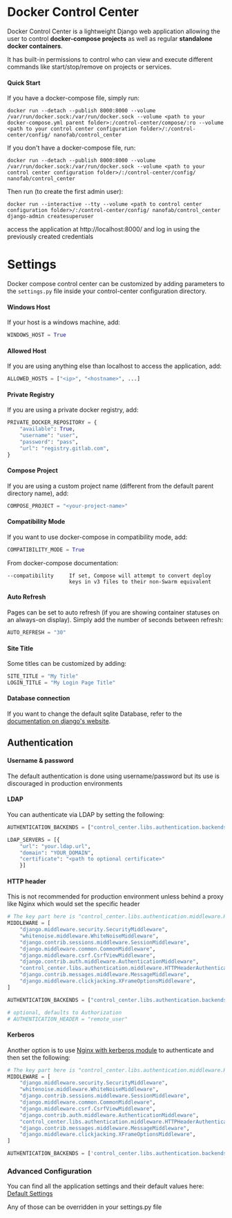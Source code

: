 # Docker Control Center

Docker Control Center is a lightweight Django web application allowing the user to control **docker-compose projects** as well as regular **standalone docker containers**.

It has built-in permissions to control who can view and execute different commands like start/stop/remove on projects or services.

#### Quick Start

If you have a docker-compose file, simply run:
```
docker run --detach --publish 8000:8000 --volume /var/run/docker.sock:/var/run/docker.sock --volume <path to your docker-compose.yml parent folder>:/control-center/compose/:ro --volume <path to your control center configuration folder>/:/control-center/config/ nanofab/control_center
```

If you don't have a docker-compose file, run:
```
docker run --detach --publish 8000:8000 --volume /var/run/docker.sock:/var/run/docker.sock --volume <path to your control center configuration folder>/:/control-center/config/ nanofab/control_center
```

Then run (to create the first admin user):

```
docker run --interactive --tty --volume <path to control center configuration folder>/:/control-center/config/ nanofab/control_center django-admin createsuperuser
```

access the application at http://localhost:8000/ and log in using the previously created credentials

# Settings
Docker compose control center can be customized by adding parameters to the `settings.py` file inside your control-center configuration directory.

#### Windows Host
If your host is a windows machine, add:
```python
WINDOWS_HOST = True
```

#### Allowed Host
If you are using anything else than localhost to access the application, add:
```python
ALLOWED_HOSTS = ["<ip>", "<hostname>", ...]
```

#### Private Registry
If you are using a private docker registry, add:
```python
PRIVATE_DOCKER_REPOSITORY = {
    "available": True,
    "username": "user",
    "password": "pass",
    "url": "registry.gitlab.com",
}
``` 

#### Compose Project
If you are using a custom project name (different from the default parent directory name), add:
```python
COMPOSE_PROJECT = "<your-project-name>"
```

#### Compatibility Mode
If you want to use docker-compose in compatibility mode, add:
```python
COMPATIBILITY_MODE = True
```

From docker-compose documentation:
```
--compatibility     If set, Compose will attempt to convert deploy
                    keys in v3 files to their non-Swarm equivalent
```

#### Auto Refresh
Pages can be set to auto refresh (if you are showing container statuses on an always-on display).
Simply add the number of seconds between refresh:
```python
AUTO_REFRESH = "30"
```


#### Site Title
Some titles can be customized by adding:
```python
SITE_TITLE = "My Title"
LOGIN_TITLE = "My Login Page Title"
```

#### Database connection
If you want to change the default sqlite Database, refer to the [documentation on django's website](https://docs.djangoproject.com/en/2.1/ref/databases/).

## Authentication

#### Username & password
The default authentication is done using username/password but its use is discouraged in production environments


#### LDAP
You can authenticate via LDAP by setting the following:
```python
AUTHENTICATION_BACKENDS = ["control_center.libs.authentication.backends.LDAPAuthenticationBackend"]

LDAP_SERVERS = [{
    "url": "your.ldap.url",
    "domain": "YOUR_DOMAIN", 
    "certificate": "<path to optional certificate>"
    }]
```

#### HTTP header
This is not recommended for production environment unless behind a proxy like Nginx which would set the specific header

```python
# The key part here is "control_center.libs.authentication.middleware.HTTPHeaderAuthenticationMiddleware"
MIDDLEWARE = [
    "django.middleware.security.SecurityMiddleware",
    "whitenoise.middleware.WhiteNoiseMiddleware",
    "django.contrib.sessions.middleware.SessionMiddleware",
    "django.middleware.common.CommonMiddleware",
    "django.middleware.csrf.CsrfViewMiddleware",
    "django.contrib.auth.middleware.AuthenticationMiddleware",
    "control_center.libs.authentication.middleware.HTTPHeaderAuthenticationMiddleware",
    "django.contrib.messages.middleware.MessageMiddleware",
    "django.middleware.clickjacking.XFrameOptionsMiddleware",
]

AUTHENTICATION_BACKENDS = ["control_center.libs.authentication.backends.RemoteUserAuthenticationBackend"]

# optional, defaults to Authorization
# AUTHENTICATION_HEADER = "remote_user"
```


#### Kerberos
Another option is to use [Nginx with kerberos module](https://hub.docker.com/r/nanofab/nginx) to authenticate and then set the following:
```python
# The key part here is "control_center.libs.authentication.middleware.HTTPHeaderAuthenticationMiddleware"
MIDDLEWARE = [
    "django.middleware.security.SecurityMiddleware",
    "whitenoise.middleware.WhiteNoiseMiddleware",
    "django.contrib.sessions.middleware.SessionMiddleware",
    "django.middleware.common.CommonMiddleware",
    "django.middleware.csrf.CsrfViewMiddleware",
    "django.contrib.auth.middleware.AuthenticationMiddleware",
    "control_center.libs.authentication.middleware.HTTPHeaderAuthenticationMiddleware",
    "django.contrib.messages.middleware.MessageMiddleware",
    "django.middleware.clickjacking.XFrameOptionsMiddleware",
]

AUTHENTICATION_BACKENDS = ['control_center.libs.authentication.backends.NginxKerberosAuthorizationHeaderAuthenticationBackend']
```

### Advanced Configuration

You can find all the application settings and their default values here: [Default Settings](https://github.com/usnistgov/docker-control-center/blob/master/control_center/base_settings.py)

Any of those can be overridden in your settings.py file
